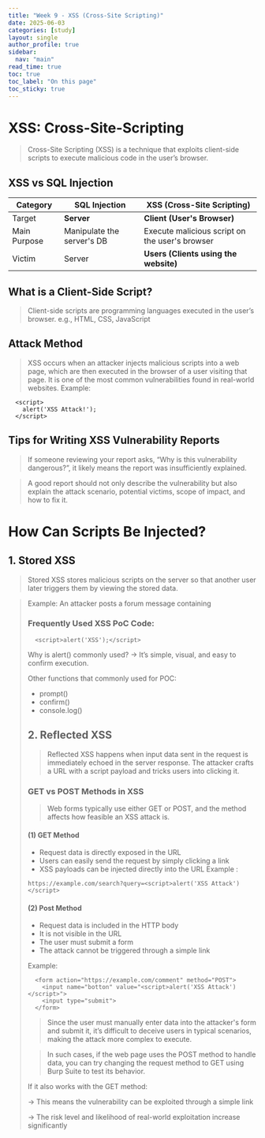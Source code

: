 ```yaml
---
title: "Week 9 - XSS (Cross-Site Scripting)"
date: 2025-06-03
categories: [study]
layout: single
author_profile: true
sidebar:
  nav: "main"
read_time: true
toc: true
toc_label: "On this page"
toc_sticky: true
---
```


# XSS: Cross-Site-Scripting
  > Cross-Site Scripting (XSS) is a technique that exploits client-side scripts to execute malicious code in the user’s browser.

  ## XSS vs SQL Injection

  | Category       | SQL Injection                | XSS (Cross-Site Scripting)                    |
  |----------------|------------------------------|-----------------------------------------------|
  | Target         | **Server**                   | **Client (User's Browser)**                  |
  | Main Purpose   | Manipulate the server's DB   | Execute malicious script on the user's browser |
  | Victim         | Server                       | **Users (Clients using the website)**        |
  
  ## What is a Client-Side Script?
  > Client-side scripts are programming languages executed in the user’s browser.
      e.g., HTML, CSS, JavaScript
  
  ## Attack Method
  > XSS occurs when an attacker injects malicious scripts into a web page, which are then executed in the browser of a user visiting that page. It is one of the most common vulnerabilities found in real-world websites.
  Example:
  ```
    <script>
      alert('XSS Attack!');
    </script>
  ```
  ## Tips for Writing XSS Vulnerability Reports
  > If someone reviewing your report asks, “Why is this vulnerability dangerous?”, it likely means the report was insufficiently explained.
  
  > A good report should not only describe the vulnerability but also explain the attack scenario, potential victims, scope of impact, and how to fix it.
  
# How Can Scripts Be Injected?
  ## 1. Stored XSS 
  > Stored XSS stores malicious scripts on the server so that another user later triggers them by viewing the stored data.
  
  > Example: An attacker posts a forum message containing <script> code, and the script executes when other users view the post.

  - Check whether the input is reflected back in the page
  - Test if special characters are being filtered e.g., < ' " > 
  - Try injecting standard script tags e.g., <script>______</script>

  ### Frequently Used XSS PoC Code:
  ```
    <script>alert('XSS');</script>
  ```
  Why is alert() commonly used?
  → It’s simple, visual, and easy to confirm execution.
  
  Other functions that commonly used for POC:
  - prompt()
  - confirm()
  - console.log()
  
  ## 2. Reflected XSS 
  > Reflected XSS happens when input data sent in the request is immediately echoed in the server response. The attacker crafts a URL with a script payload and tricks users into clicking it.
  ### GET vs POST Methods in XSS
  > Web forms typically use either GET or POST, and the method affects how feasible an XSS attack is.

  #### (1) GET Method
  - Request data is directly exposed in the URL
  - Users can easily send the request by simply clicking a link
  - XSS payloads can be injected directly into the URL
  Example :
  ```
  https://example.com/search?query=<script>alert('XSS Attack')</script>
  ```

  #### (2) Post Method
  - Request data is included in the HTTP body
  - It is not visible in the URL
  - The user must submit a form
  - The attack cannot be triggered through a simple link

  Example:
  ```
    <form action="https://example.com/comment" method="POST">
      <input name="botton" value="<script>alert('XSS Attack')</script>">
      <input type="submit">
    </form>
  ```
  > Since the user must manually enter data into the attacker's form and submit it, it’s difficult to deceive users in typical scenarios, making the attack more complex to execute.
  
  > In such cases, if the web page uses the POST method to handle data, you can try changing the request method to GET using Burp Suite to test its behavior.

  
  If it also works with the GET method:
  
  → This means the vulnerability can be exploited through a simple link
    
  → The risk level and likelihood of real-world exploitation increase significantly

















